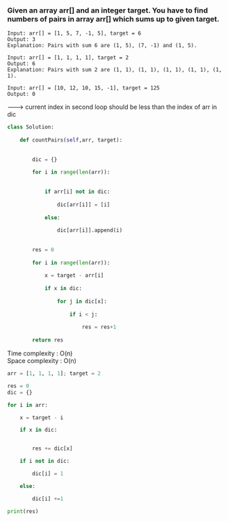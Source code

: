 
### Given an array arr[] and an integer target. You have to find numbers of pairs in array arr[] which sums up to given target.

```
Input: arr[] = [1, 5, 7, -1, 5], target = 6 
Output: 3
Explanation: Pairs with sum 6 are (1, 5), (7, -1) and (1, 5). 
```

```
Input: arr[] = [1, 1, 1, 1], target = 2 
Output: 6
Explanation: Pairs with sum 2 are (1, 1), (1, 1), (1, 1), (1, 1), (1, 1).
```

```
Input: arr[] = [10, 12, 10, 15, -1], target = 125
Output: 0
```   

---> current index in second loop should be less than the index of arr in dic  

```python
class Solution:
    
    def countPairs(self,arr, target):
        
        
        dic = {}
        
        for i in range(len(arr)):
            
            
            if arr[i] not in dic:
                
                dic[arr[i]] = [i]
                
            else:
                
                dic[arr[i]].append(i)
                
                
        res = 0
        
        for i in range(len(arr)):
            
            x = target - arr[i]
            
            if x in dic:
                
                for j in dic[x]:
                    
                    if i < j:
                        
                        res = res+1
                        
        return res


```

Time complexity : O(n)  
Space complexity : O(n)

```python
arr = [1, 1, 1, 1]; target = 2

res = 0
dic = {}

for i in arr:

    x = target - i

    if x in dic:


        res += dic[x]

    if i not in dic:

        dic[i] = 1

    else:

        dic[i] +=1

print(res)
```
